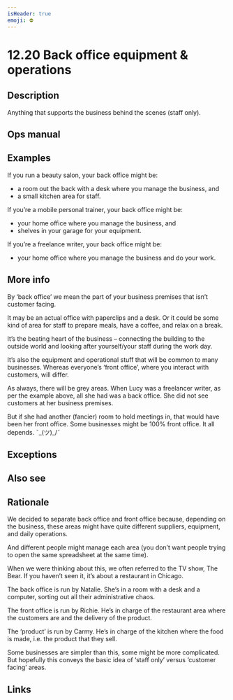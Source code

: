 ```yaml
---
isHeader: true
emoji: ⛔
---
```


# 12.20 Back office equipment & operations

## Description

Anything that supports the business behind the scenes (staff only).

## Ops manual

## Examples

If you run a beauty salon, your back office might be:

- a room out the back with a desk where you manage the business, and
- a small kitchen area for staff.

If you’re a mobile personal trainer, your back office might be:

- your home office where you manage the business, and
- shelves in your garage for your equipment.

If you’re a freelance writer, your back office might be:

- your home office where you manage the business and do your work.

## More info

By ‘back office’ we mean the part of your business premises that isn’t customer facing.

It may be an actual office with paperclips and a desk. Or it could be some kind of area for staff to prepare meals, have a coffee, and relax on a break.

It’s the beating heart of the business – connecting the building to the outside world and looking after yourself/your staff during the work day.

It’s also the equipment and operational stuff that will be common to many businesses. Whereas everyone’s ‘front office’, where you interact with customers, will differ.

As always, there will be grey areas. When Lucy was a freelancer writer, as per the example above, all she had was a back office. She did not see customers at her business premises.

But if she had another (fancier) room to hold meetings in, that would have been her front office. Some businesses might be 100% front office. It all depends. ¯\_(ツ)\_/¯

## Exceptions

## Also see

## Rationale

We decided to separate back office and front office because, depending on the business, these areas might have quite different suppliers, equipment, and daily operations.

And different people might manage each area (you don’t want people trying to open the same spreadsheet at the same time).

When we were thinking about this, we often referred to the TV show, The Bear. If you haven’t seen it, it’s about a restaurant in Chicago.

The back office is run by Natalie. She’s in a room with a desk and a computer, sorting out all their administrative chaos.

The front office is run by Richie. He’s in charge of the restaurant area where the customers are and the delivery of the product.

The ‘product’ is run by Carmy. He’s in charge of the kitchen where the food is made, i.e. the product that they sell.

Some businesses are simpler than this, some might be more complicated. But hopefully this conveys the basic idea of ‘staff only’ versus ‘customer facing’ areas.

## Links
